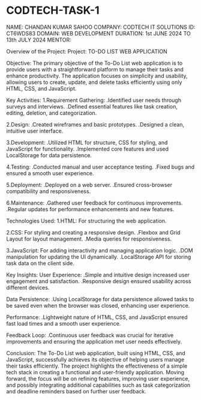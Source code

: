 # CODTECH-TASK-1
NAME: CHANDAN KUMAR SAHOO
COMPANY: CODTECH IT SOLUTIONS
ID: CT6WDS83
DOMAIN: WEB DEVELOPMENT
DURATION: 1st JUNE 2024 TO 13th JULY 2024
MENTOR: 

Overview of the Project:
Project: TO-DO LIST WEB APPLICATION

Objective:
The primary objective of the To-Do List web application is to provide users with a straightforward platform to manage their tasks and enhance productivity. The application focuses on simplicity and usability, allowing users to create, update, and delete tasks efficiently using only HTML, CSS, and JavaScript.

Key Activities:
1.Requirement Gathering:
       .Identified user needs through surveys and interviews.
       .Defined essential features like task creation, editing, deletion, and categorization.

2.Design:
      .Created wireframes and basic prototypes.
      .Designed a clean, intuitive user interface.

3.Development:
      .Utilized HTML for structure, CSS for styling, and JavaScript for functionality.
      .Implemented core features and used LocalStorage for data persistence.

4.Testing:
     .Conducted manual and user acceptance testing.
     .Fixed bugs and ensured a smooth user experience.

5.Deployment:
     .Deployed on a web server.
     .Ensured cross-browser compatibility and responsiveness.

6.Maintenance:
      .Gathered user feedback for continuous improvements.
      .Regular updates for performance enhancements and new features.

Technologies Used:
1.HTML: For structuring the web application.

2.CSS: For styling and creating a responsive design.
       .Flexbox and Grid Layout for layout management.
       .Media queries for responsiveness.

3.JavaScript: For adding interactivity and managing application logic.
            .DOM manipulation for updating the UI dynamically.
            .LocalStorage API for storing task data on the client side.

Key Insights:
User Experience:
       .Simple and intuitive design increased user engagement and satisfaction.
       .Responsive design ensured usability across different devices.
       
Data Persistence:
      .Using LocalStorage for data persistence allowed tasks to be saved even when the browser was closed, enhancing user experience.

Performance:
     .Lightweight nature of HTML, CSS, and JavaScript ensured fast load times and a smooth user experience.

Feedback Loop:
     .Continuous user feedback was crucial for iterative improvements and ensuring the application met user needs effectively.

Conclusion:
The To-Do List web application, built using HTML, CSS, and JavaScript, successfully achieves its objective of helping users manage their tasks efficiently. The project highlights the effectiveness of a simple tech stack in creating a functional and user-friendly application. Moving forward, the focus will be on refining features, improving user experience, and possibly integrating additional capabilities such as task categorization and deadline reminders based on further user feedback.
